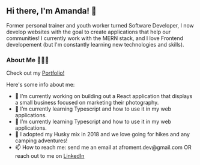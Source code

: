 ## Hi there, I'm Amanda! 👋

<p>Former personal trainer and youth worker turned Software Developer, I now develop websites with the goal to create applications that help our communities! I currently work with the MERN stack, and I love Frontend developement (but I'm constantly learning new technologies and skills).<p/>

### About Me 👩🏻‍💻

Check out my <a href="https://amanda-froment.herokuapp.com/">Portfolio!</a>

Here's some info about me: 

<ul>
  <li>🔭 I’m currently working on building out a React application that displays a small business focused on marketing their photography. 
</li>
  <li>🌱 I’m currently learning Typescript and how to use it in my web applications.
</li>
  <li>🌱 I’m currently learning Typescript and how to use it in my web applications.
</li>
  <li>🐶 I adopted my Husky mix in 2018 and we love going for hikes and any camping adventures!
</li>
  <li>📫 How to reach me: send me an email at afroment.dev@gmail.com OR reach out to me on <a href="https://www.linkedin.com/in/amanda-froment/">LinkedIn<a/>
</li>
</ul>
